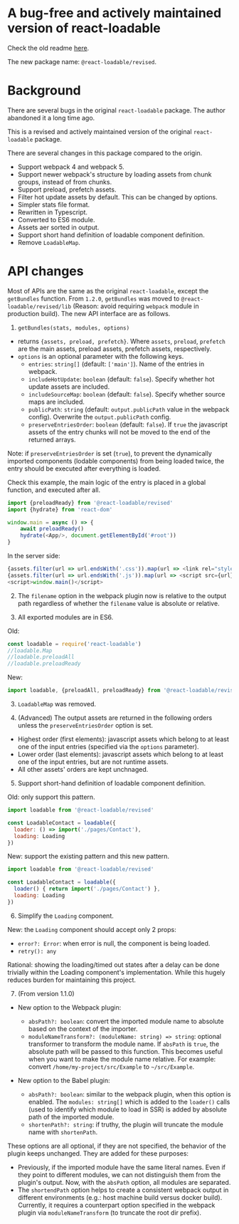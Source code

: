 # A bug-free and actively maintained version of react-loadable

Check the old readme [here](https://github.com/react-loadable/revised/blob/master/README-old.md).

The new package name: `@react-loadable/revised`.

# Background

There are several bugs in the original `react-loadable` package. The author abandoned it a long time ago.

This is a revised and actively maintained version of the original `react-loadable` package.

There are several changes in this package compared to the origin.

- Support webpack 4 and webpack 5.
- Support newer webpack's structure by loading assets from chunk groups, instead of from chunks.
- Support preload, prefetch assets.
- Filter hot update assets by default. This can be changed by options.
- Simpler stats file format.
- Rewritten in Typescript.
- Converted to ES6 module.
- Assets aer sorted in output.
- Support short hand definition of loadable component definition.
- Remove `LoadableMap`.

# API changes

Most of APIs are the same as the original `react-loadable`, except the `getBundles` function.
From `1.2.0`, `getBundles` was moved to `@react-loadable/revised/lib` (Reason: avoid requiring `webpack` module in production build).
The new API interface are as follows.

1. `getBundles(stats, modules, options)`
 
- returns `{assets, preload, prefetch}`.
 Where `assets`, `preload`, `prefetch` are the main assets, preload assets, prefetch assets, respectively.
- `options` is an optional parameter with the following keys.
    * `entries`: `string[]` (default: `['main']`). Name of the entries in webpack.
    * `includeHotUpdate`: `boolean` (default: `false`). Specify whether hot update assets are included. 
    * `includeSourceMap`: `boolean` (default: `false`). Specify whether source maps are included. 
    * `publicPath`: `string` (default: `output.publicPath` value in the webpack config). Overwrite the `output.publicPath` config.
    * `preserveEntriesOrder`: `boolean` (default: `false`). If `true` the javascript assets of the entry chunks will not be moved to the end of the returned arrays.
    
Note: if `preserveEntriesOrder` is set (`true`), to prevent the dynamically imported components (lodable components) from being loaded twice, the entry should be executed after everything is loaded.

Check this example, the main logic of the entry is placed in a global function, and executed after all.

```javascript
import {preloadReady} from '@react-loadable/revised'
import {hydrate} from 'react-dom'

window.main = async () => {
    await preloadReady()
    hydrate(<App/>, document.getElementById('#root'))
}
```

In the server side:

```javascript
{assets.filter(url => url.endsWith('.css')).map(url => <link rel="stylesheet" href={url} key={url}/>)}
{assets.filter(url => url.endsWith('.js')).map(url => <script src={url} key={url}/>)}
<script>window.main()</script>
```

2. The `filename` option in the webpack plugin now is relative to the output path regardless of whether the `filename` value is absolute or relative.

3. All exported modules are in ES6.

Old:

```javascript
const loadable = require('react-loadable')
//loadable.Map
//loadable.preloadAll
//loadable.preloadReady
```

New:

```javascript
import loadable, {preloadAll, preloadReady} from '@react-loadable/revised'
```

3. `LoadableMap` was removed.

4. (Advanced) The output assets are returned in the following orders unless the `preserveEntriesOrder` option is set.
- Highest order (first elements): javascript assets which belong to at least one of the input entries (specified via the `options` parameter).
- Lower order (last elements): javascript assets which belong to at least one of the input entries, but are not runtime assets.
- All other assets' orders are kept unchnaged.

5. Support short-hand definition of loadable component definition.

Old: only support this pattern.

```javascript
import loadable from '@react-loadable/revised'

const LoadableContact = loadable({
  loader: () => import('./pages/Contact'),
  loading: Loading
})
```

New: support the existing pattern and this new pattern.

```javascript
import loadable from '@react-loadable/revised'

const LoadableContact = loadable({
  loader() { return import('./pages/Contact') },
  loading: Loading
})
```

6. Simplify the `Loading` component.

New: the `Loading` component should accept only 2 props:
- `error?: Error`: when error is null, the component is being loaded.
- `retry(): any`

Rational: showing the loading/timed out states after a delay can be done trivially within the Loading component's implementation.
While this hugely reduces burden for maintaining this project.

7. (From version 1.1.0)
- New option to the Webpack plugin:

  - `absPath?: boolean`: convert the imported module name to absolute based on the context of the importer.
  - `moduleNameTransform?: (moduleName: string) => string`: optional transformer to transform the module name.
    If `absPath` is `true`, the absolute path will be passed to this function.
    This becomes useful when you want to make the module name relative.
    For example: convert `/home/my-project/src/Example` to `~/src/Example`.
    
- New option to the Babel plugin:
  
  - `absPath?: boolean`: similar to the webpack plugin, when this option is enabled.
    The `modules: string[]` which is added to the `loader()` calls (used to identify which module to load in SSR) is added by absolute path of the imported module.
  - `shortenPath?: string`: if truthy, the plugin will truncate the module name with `shortenPath`.
  
These options are all optional, if they are not specified, the behavior of the plugin keeps unchanged.
They are added for these purposes:
- Previously, if the imported module have the same literal names. Even if they point to different modules, we can not distinguish them from the plugin's output.
Now, with the `absPath` option, all modules are separated.
- The `shortendPath` option helps to create a consistent webpack output in different environments (e.g.: host machine build versus docker build).
  Currently, it requires a counterpart option specified in the webpack plugin via `moduleNameTransform` (to truncate the root dir prefix).
